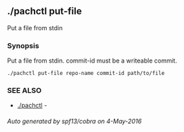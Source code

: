 ## ./pachctl put-file

Put a file from stdin

### Synopsis


Put a file from stdin. commit-id must be a writeable commit.

```
./pachctl put-file repo-name commit-id path/to/file
```

### SEE ALSO
* [./pachctl](./pachctl.md)	 - 

###### Auto generated by spf13/cobra on 4-May-2016
